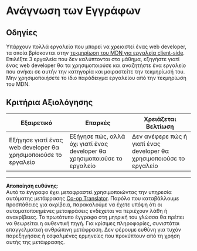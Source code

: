 <!--
CO_OP_TRANSLATOR_METADATA:
{
  "original_hash": "1ce4deaec80130d3a0a3c906568459fc",
  "translation_date": "2025-08-26T22:25:13+00:00",
  "source_file": "1-getting-started-lessons/1-intro-to-programming-languages/assignment.md",
  "language_code": "el"
}
-->
# Ανάγνωση των Εγγράφων

## Οδηγίες

Υπάρχουν πολλά εργαλεία που μπορεί να χρειαστεί ένας web developer, τα οποία βρίσκονται στην [τεκμηρίωση του MDN για εργαλεία client-side](https://developer.mozilla.org/docs/Learn/Tools_and_testing/Understanding_client-side_tools/Overview). Επιλέξτε 3 εργαλεία που δεν καλύπτονται στο μάθημα, εξηγήστε γιατί ένας web developer θα τα χρησιμοποιούσε και αναζητήστε ένα εργαλείο που ανήκει σε αυτήν την κατηγορία και μοιραστείτε την τεκμηρίωσή του. Μην χρησιμοποιήσετε το ίδιο παράδειγμα εργαλείου από την τεκμηρίωση του MDN.

## Κριτήρια Αξιολόγησης

Εξαιρετικό | Επαρκές | Χρειάζεται Βελτίωση
--- | --- | -- |
|Εξήγησε γιατί ένας web developer θα χρησιμοποιούσε το εργαλείο| Εξήγησε πώς, αλλά όχι γιατί ένας developer θα χρησιμοποιούσε το εργαλείο| Δεν ανέφερε πώς ή γιατί ένας developer θα χρησιμοποιούσε το εργαλείο  |

---

**Αποποίηση ευθύνης**:  
Αυτό το έγγραφο έχει μεταφραστεί χρησιμοποιώντας την υπηρεσία αυτόματης μετάφρασης [Co-op Translator](https://github.com/Azure/co-op-translator). Παρόλο που καταβάλλουμε προσπάθειες για ακρίβεια, παρακαλούμε να έχετε υπόψη ότι οι αυτοματοποιημένες μεταφράσεις ενδέχεται να περιέχουν λάθη ή ανακρίβειες. Το πρωτότυπο έγγραφο στη μητρική του γλώσσα θα πρέπει να θεωρείται η αυθεντική πηγή. Για κρίσιμες πληροφορίες, συνιστάται επαγγελματική ανθρώπινη μετάφραση. Δεν φέρουμε ευθύνη για τυχόν παρεξηγήσεις ή εσφαλμένες ερμηνείες που προκύπτουν από τη χρήση αυτής της μετάφρασης.